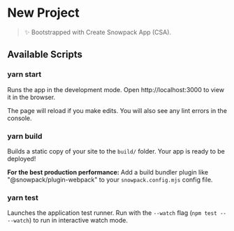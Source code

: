 # New Project

> ✨ Bootstrapped with Create Snowpack App (CSA).

## Available Scripts

### yarn start

Runs the app in the development mode.
Open http://localhost:3000 to view it in the browser.

The page will reload if you make edits.
You will also see any lint errors in the console.

### yarn build

Builds a static copy of your site to the `build/` folder.
Your app is ready to be deployed!

**For the best production performance:** Add a build bundler plugin like "@snowpack/plugin-webpack" to your `snowpack.config.mjs` config file.

### yarn test

Launches the application test runner.
Run with the `--watch` flag (`npm test -- --watch`) to run in interactive watch mode.

